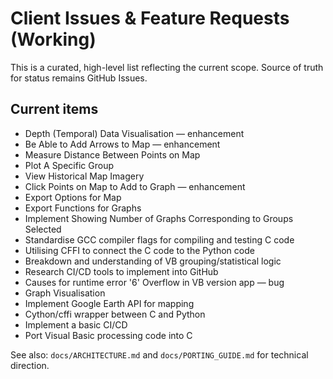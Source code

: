 # Client Issues & Feature Requests (Working)

This is a curated, high-level list reflecting the current scope. Source of truth for status remains GitHub Issues.

## Current items
- Depth (Temporal) Data Visualisation — enhancement
- Be Able to Add Arrows to Map — enhancement
- Measure Distance Between Points on Map
- Plot A Specific Group
- View Historical Map Imagery
- Click Points on Map to Add to Graph — enhancement
- Export Options for Map
- Export Functions for Graphs
- Implement Showing Number of Graphs Corresponding to Groups Selected
- Standardise GCC compiler flags for compiling and testing C code
- Utilising CFFI to connect the C code to the Python code
- Breakdown and understanding of VB grouping/statistical logic
- Research CI/CD tools to implement into GitHub
- Causes for runtime error '6' Overflow in VB version app — bug
- Graph Visualisation
- Implement Google Earth API for mapping
- Cython/cffi wrapper between C and Python
- Implement a basic CI/CD
- Port Visual Basic processing code into C

See also: `docs/ARCHITECTURE.md` and `docs/PORTING_GUIDE.md` for technical direction.
